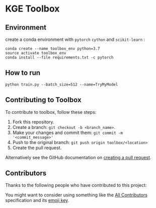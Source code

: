 # KGE Toolbox

## Environment

create a conda environment with `pytorch` `cython` and `scikit-learn` :
```shell
conda create --name toolbox_env python=3.7
source activate toolbox_env
conda install --file requirements.txt -c pytorch
```
## How to run

```shell
python train.py --batch_size=512 --name=TryMyModel
```

## Contributing to Toolbox
<!--- If your README is long or you have some specific process or steps you want contributors to follow, consider creating a separate CONTRIBUTING.md file--->
To contribute to toolbox, follow these steps:

1. Fork this repository.
2. Create a branch: `git checkout -b <branch_name>`.
3. Make your changes and commit them: `git commit -m '<commit_message>'`
4. Push to the original branch: `git push origin toolbox/<location>`
5. Create the pull request.

Alternatively see the GitHub documentation on [creating a pull request](https://help.github.com/en/github/collaborating-with-issues-and-pull-requests/creating-a-pull-request).

## Contributors

Thanks to the following people who have contributed to this project:

You might want to consider using something like the [All Contributors](https://github.com/all-contributors/all-contributors) specification and its [emoji key](https://allcontributors.org/docs/en/emoji-key).
